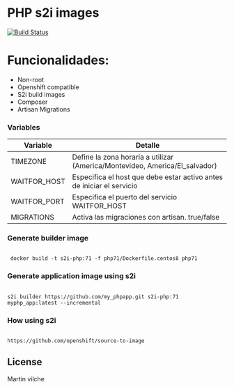 # PHP s2i images 
[![Build Status](https://travis-ci.org/joemccann/dillinger.svg?branch=master)](https://travis-ci.org/joemccann/dillinger)


# Funcionalidades:

- Non-root
- Openshift compatible
- S2i build images
- Composer
- Artisan Migrations

### Variables


| Variable | Detalle |
| ------ | ------ |
| TIMEZONE | Define la zona horaria a utilizar (America/Montevideo, America/El_salvador) |
| WAITFOR_HOST | Especifica el host que debe estar activo antes de iniciar el servicio |
| WAITFOR_PORT | Especifica el puerto del servicio WAITFOR_HOST |
| MIGRATIONS | Activa las migraciones con artisan. true/false  |


### Generate builder image

```console

 docker build -t s2i-php:71 -f php71/Dockerfile.centos8 php71

```

### Generate application image using s2i

```console

s2i builder https://github.com/my_phpapp.git s2i-php:71 myphp_app:latest --incremental

```


### How using s2i

```console

https://github.com/openshift/source-to-image

```

License
----

Martin vilche
